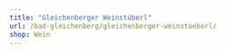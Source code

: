 ```yaml
---
title: "Gleichenberger Weinstüberl"
url: /bad-gleichenberg/gleichenberger-weinstueberl/
shop: Wein
---
```

